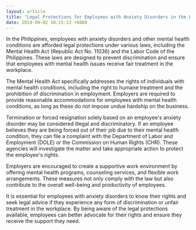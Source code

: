 ```yaml
---
layout: article
title: "Legal Protections for Employees with Anxiety Disorders in the Philippines"
date: 2024-09-02 10:15:13 +0800
---
```


<p>In the Philippines, employees with anxiety disorders and other mental health conditions are afforded legal protections under various laws, including the Mental Health Act (Republic Act No. 11036) and the Labor Code of the Philippines. These laws are designed to prevent discrimination and ensure that employees with mental health issues receive fair treatment in the workplace.</p><p>The Mental Health Act specifically addresses the rights of individuals with mental health conditions, including the right to humane treatment and the prohibition of discrimination in employment. Employers are required to provide reasonable accommodations for employees with mental health conditions, as long as these do not impose undue hardship on the business.</p><p>Termination or forced resignation solely based on an employee's anxiety disorder may be considered illegal and discriminatory. If an employee believes they are being forced out of their job due to their mental health condition, they can file a complaint with the Department of Labor and Employment (DOLE) or the Commission on Human Rights (CHR). These agencies will investigate the matter and take appropriate action to protect the employee's rights.</p><p>Employers are encouraged to create a supportive work environment by offering mental health programs, counseling services, and flexible work arrangements. These measures not only comply with the law but also contribute to the overall well-being and productivity of employees.</p><p>It is essential for employees with anxiety disorders to know their rights and seek legal advice if they experience any form of discrimination or unfair treatment in the workplace. By being aware of the legal protections available, employees can better advocate for their rights and ensure they receive the support they need.</p>